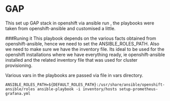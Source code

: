 # GAP
This set up GAP stack in openshift via ansible run , the playbooks were taken from openshift-ansible and customised a little.


###Runing it
This playbook depends on the various facts obtained from openshift-ansible, hence we need to set the ANSIBLE_ROLES_PATH.
Also we need to make sure we have the inventory file. Its ideal to be used for the openshift installations where we have everything ready, ie openshift-ansible installed
and the related inventory file that was used for cluster provisioning.

Various vars in the playbooks are passed via file in vars directory.

```
ANSIBLE_ROLES_PATH=${DEFAULT_ROLES_PATH}:/usr/share/ansible/openshift-ansible/roles ansible-playbook -i inventory/hosts setup-prometheus-grafana.yml
```
